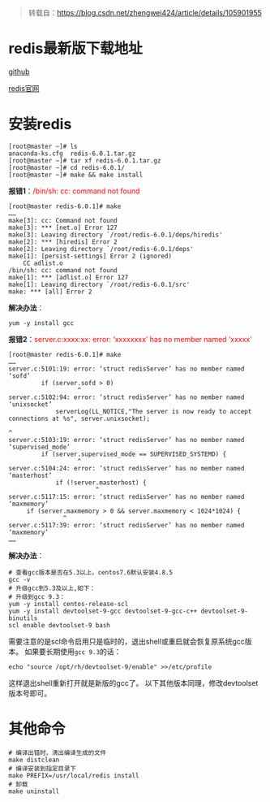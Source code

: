> 转载自：<https://blog.csdn.net/zhengwei424/article/details/105901955>

# redis最新版下载地址
[github](https://github.com/antirez/redis "github")

[redis官网](https://redis.io/download "redis官网")

# 安装redis

	[root@master ~]# ls
	anaconda-ks.cfg  redis-6.0.1.tar.gz
	[root@master ~]# tar xf redis-6.0.1.tar.gz 
	[root@master ~]# cd redis-6.0.1/
	[root@master ~]# make && make install

**报错1**：<font color=red>/bin/sh: cc: command not found</font>

	[root@master redis-6.0.1]# make
	……
	make[3]: cc: Command not found
	make[3]: *** [net.o] Error 127
	make[3]: Leaving directory `/root/redis-6.0.1/deps/hiredis'
	make[2]: *** [hiredis] Error 2
	make[2]: Leaving directory `/root/redis-6.0.1/deps'
	make[1]: [persist-settings] Error 2 (ignored)
	    CC adlist.o
	/bin/sh: cc: command not found
	make[1]: *** [adlist.o] Error 127
	make[1]: Leaving directory `/root/redis-6.0.1/src'
	make: *** [all] Error 2

**解决办法**：

	yum -y install gcc

**报错2**：<font color=red>server.c:xxxx:xx: error: ‘xxxxxxxx’ has no member named ‘xxxxx’</font>
	
	[root@master redis-6.0.1]# make
	……
	server.c:5101:19: error: ‘struct redisServer’ has no member named ‘sofd’
	         if (server.sofd > 0)
	                   ^
	server.c:5102:94: error: ‘struct redisServer’ has no member named ‘unixsocket’
	             serverLog(LL_NOTICE,"The server is now ready to accept connections at %s", server.unixsocket);
	                                                                                              ^
	server.c:5103:19: error: ‘struct redisServer’ has no member named ‘supervised_mode’
	         if (server.supervised_mode == SUPERVISED_SYSTEMD) {
	                   ^
	server.c:5104:24: error: ‘struct redisServer’ has no member named ‘masterhost’
	             if (!server.masterhost) {
	                        ^
	server.c:5117:15: error: ‘struct redisServer’ has no member named ‘maxmemory’
	     if (server.maxmemory > 0 && server.maxmemory < 1024*1024) {
	               ^
	server.c:5117:39: error: ‘struct redisServer’ has no member named ‘maxmemory’
	……

**解决办法**：

	# 查看gcc版本是否在5.3以上，centos7.6默认安装4.8.5
	gcc -v
	# 升级gcc到5.3及以上,如下：
	# 升级到gcc 9.3：
	yum -y install centos-release-scl
	yum -y install devtoolset-9-gcc devtoolset-9-gcc-c++ devtoolset-9-binutils
	scl enable devtoolset-9 bash

需要注意的是scl命令启用只是临时的，退出shell或重启就会恢复原系统gcc版本。
如果要长期使用`gcc 9.3`的话：
 
	echo "source /opt/rh/devtoolset-9/enable" >>/etc/profile

这样退出shell重新打开就是新版的gcc了。
以下其他版本同理，修改devtoolset版本号即可。

# 其他命令

	# 编译出错时，清出编译生成的文件
	make distclean
	# 编译安装到指定目录下
	make PREFIX=/usr/local/redis install 
	# 卸载
	make uninstall
 